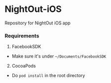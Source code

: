 # NightOut-iOS
Repository for NightOut iOS app

### Requirements
1. FacebookSDK
- Make sure it's under `~/Documents/FacebookSDK`
2. CocoaPods
- Do `pod install` in the root directory